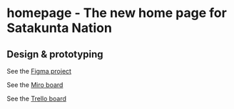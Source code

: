 # homepage - The new home page for Satakunta Nation

## Design & prototyping

See the [Figma project](https://www.figma.com/file/QPVg6H8mrDNMfxOoF8CckZ/SatO-Home-Page?node-id=0%3A1)

See the [Miro board](https://miro.com/app/board/uXjVPSkJ34k=/?share_link_id=176555736587)

See the [Trello board](https://trello.com/b/foD9vvFs/simple-project-board)
